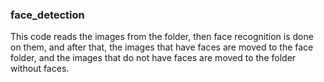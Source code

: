 ### face_detection
This code reads the images from the folder, then face recognition is done on them, and after that, the images that have faces are moved to the face folder, and the images that do not have faces are moved to the folder without faces.
